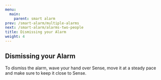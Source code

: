```yaml
---
menu:
  main:
    parent: smart alarm
prev: /smart-alarm/multiple-alarms
next: /smart-alarm/alarms-two-people
title: Dismissing your Alarm
weight: 4
---
```


## Dismissing your Alarm


To dismiss the alarm, wave your hand over Sense, move it at a steady pace and make sure to keep it close to Sense.

